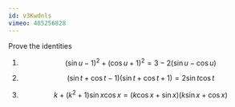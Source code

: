 ```yaml
---
id: v3Kwdnls
vimeo: 485256828
---
```


Prove the identities

 1. $$
    (\sin u - 1)^2 + (\cos u + 1)^2 = 3 - 2(\sin u - \cos u)
    $$

 1. $$
    (\sin t + \cos t - 1)(\sin t + \cos t + 1) = 2 \sin t \cos t
    $$

 1. $$
    k + (k^2 + 1)\sin x \cos x = (k \cos x + \sin x)(k \sin x + \cos x)
    $$
